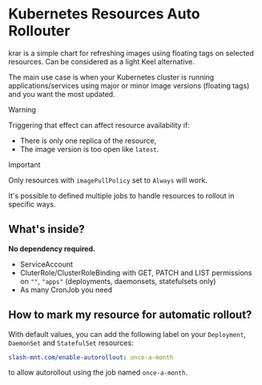 # Kubernetes Resources Auto Rollouter
krar is a simple chart for refreshing images using floating tags on selected resources.
Can be considered as a light Keel alternative.

The main use case is when your Kubernetes cluster is running applications/services using major or minor image
versions (floating tags) and you want the most updated.

> [!WARNING]
> Triggering that effect can affect resource availability if:
> * There is only one replica of the resource,
> * The image version is too open like `latest`.

> [!IMPORTANT]
> Only resources with `imagePullPolicy` set to `Always` will work.

It's possible to defined multiple jobs to handle resources to rollout in specific ways.

## What's inside?

**No dependency required.**

* ServiceAccount
* CluterRole/ClusterRoleBinding with GET, PATCH and LIST permissions on `""`, `"apps"` (deployments, daemonsets, statefulsets only)
* As many CronJob you need

## How to mark my resource for automatic rollout?

With default values, you can add the following label on your `Deployment`, `DaemonSet` and `StatefulSet` resources:

```yaml
slash-mnt.com/enable-autorollout: once-a-month
```

to allow autorollout using the job named `once-a-month`.
